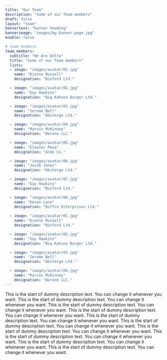 ```yaml
---
title: "Our Team"
description: "Some of our Team members"
draft: false
layout: "team"
bannertext: "banner heading"
bannerimage: "images/bg-banner-page.jpg"
enable: false

# team members
team_members:
  subtitle: "We Are Delta"
  title: "Some of our Team members"
  lists:
  - image: "images/avatar/01.jpg"
    name: "Dianne Russell"
    designation: "Binford Ltd."

  - image: "images/avatar/02.jpg"
    name: "Guy Hawkins"
    designation: "Big Kahuna Burger Ltd."

  - image: "images/avatar/03.jpg"
    name: "Jerome Bell"
    designation: "Abstergo Ltd."

  - image: "images/avatar/04.jpg"
    name: "Marvin McKinney"
    designation: "Barone LLC."

  - image: "images/avatar/05.jpg"
    name: "Eleanor Pena"
    designation: "Acme Co."

  - image: "images/avatar/06.jpg"
    name: "Jacob Jones"
    designation: "Abstergo Ltd."

  - image: "images/avatar/07.jpg"
    name: "Guy Hawkins"
    designation: "Binford Ltd."

  - image: "images/avatar/08.jpg"
    name: "Devon Lane"
    designation: "Biffco Enterprises Ltd."
    
  - image: "images/avatar/01.jpg"
    name: "Dianne Russell"
    designation: "Binford Ltd."

  - image: "images/avatar/02.jpg"
    name: "Guy Hawkins"
    designation: "Big Kahuna Burger Ltd."

  - image: "images/avatar/03.jpg"
    name: "Jerome Bell"
    designation: "Abstergo Ltd."

  - image: "images/avatar/04.jpg"
    name: "Marvin McKinney"
    designation: "Barone LLC."
---
```


This is the start of dummy description text. You can change it whenever you want. This is the start of dummy description text. You can change it whenever you want. This is the start of dummy description text. You can change it whenever you want. This is the start of dummy description text. You can change it whenever you want. This is the start of dummy description text. You can change it whenever you want. This is the start of dummy description text. You can change it whenever you want. This is the start of dummy description text. You can change it whenever you want. This is the start of dummy description text. You can change it whenever you want. This is the start of dummy description text. You can change it whenever you want. This is the start of dummy description text. You can change it whenever you want. 
